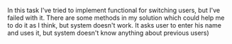 In this task I've tried to implement functional for switching users, but I've failed with it. There are some methods in my solution which could help me to do it as I think, 
but system doesn't work. It asks user to enter his name and uses it, but system doesn't know anything about previous users)

